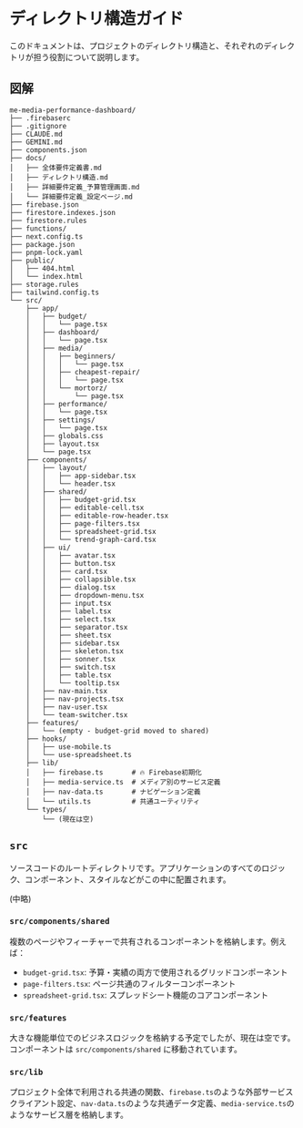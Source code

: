 # ディレクトリ構造ガイド

このドキュメントは、プロジェクトのディレクトリ構造と、それぞれのディレクトリが担う役割について説明します。

## 図解

```
me-media-performance-dashboard/
├── .firebaserc
├── .gitignore
├── CLAUDE.md
├── GEMINI.md
├── components.json
├── docs/
│   ├── 全体要件定義書.md
│   ├── ディレクトリ構造.md
│   ├── 詳細要件定義_予算管理画面.md
│   └── 詳細要件定義_設定ページ.md
├── firebase.json
├── firestore.indexes.json
├── firestore.rules
├── functions/
├── next.config.ts
├── package.json
├── pnpm-lock.yaml
├── public/
│   ├── 404.html
│   └── index.html
├── storage.rules
├── tailwind.config.ts
└── src/
    ├── app/
    │   ├── budget/
    │   │   └── page.tsx
    │   ├── dashboard/
    │   │   └── page.tsx
    │   ├── media/
    │   │   ├── beginners/
    │   │   │   └── page.tsx
    │   │   ├── cheapest-repair/
    │   │   │   └── page.tsx
    │   │   └── mortorz/
    │   │       └── page.tsx
    │   ├── performance/
    │   │   └── page.tsx
    │   ├── settings/
    │   │   └── page.tsx
    │   ├── globals.css
    │   ├── layout.tsx
    │   └── page.tsx
    ├── components/
    │   ├── layout/
    │   │   ├── app-sidebar.tsx
    │   │   └── header.tsx
    │   ├── shared/
    │   │   ├── budget-grid.tsx
    │   │   ├── editable-cell.tsx
    │   │   ├── editable-row-header.tsx
    │   │   ├── page-filters.tsx
    │   │   ├── spreadsheet-grid.tsx
    │   │   └── trend-graph-card.tsx
    │   ├── ui/
    │   │   ├── avatar.tsx
    │   │   ├── button.tsx
    │   │   ├── card.tsx
    │   │   ├── collapsible.tsx
    │   │   ├── dialog.tsx
    │   │   ├── dropdown-menu.tsx
    │   │   ├── input.tsx
    │   │   ├── label.tsx
    │   │   ├── select.tsx
    │   │   ├── separator.tsx
    │   │   ├── sheet.tsx
    │   │   ├── sidebar.tsx
    │   │   ├── skeleton.tsx
    │   │   ├── sonner.tsx
    │   │   ├── switch.tsx
    │   │   ├── table.tsx
    │   │   └── tooltip.tsx
    │   ├── nav-main.tsx
    │   ├── nav-projects.tsx
    │   ├── nav-user.tsx
    │   └── team-switcher.tsx
    ├── features/
    │   └── (empty - budget-grid moved to shared)
    ├── hooks/
    │   ├── use-mobile.ts
    │   └── use-spreadsheet.ts
    ├── lib/
    │   ├── firebase.ts       # 🔥 Firebase初期化
    │   ├── media-service.ts  # メディア別のサービス定義
    │   ├── nav-data.ts       # ナビゲーション定義
    │   └── utils.ts          # 共通ユーティリティ
    └── types/
        └── (現在は空)
```

## `src`

ソースコードのルートディレクトリです。アプリケーションのすべてのロジック、コンポーネント、スタイルなどがこの中に配置されます。

(中略)

### `src/components/shared`

複数のページやフィーチャーで共有されるコンポーネントを格納します。例えば：
- `budget-grid.tsx`: 予算・実績の両方で使用されるグリッドコンポーネント
- `page-filters.tsx`: ページ共通のフィルターコンポーネント
- `spreadsheet-grid.tsx`: スプレッドシート機能のコアコンポーネント

### `src/features`

大きな機能単位でのビジネスロジックを格納する予定でしたが、現在は空です。コンポーネントは `src/components/shared` に移動されています。

### `src/lib`

プロジェクト全体で利用される共通の関数、`firebase.ts`のような外部サービスクライアント設定、`nav-data.ts`のような共通データ定義、`media-service.ts`のようなサービス層を格納します。